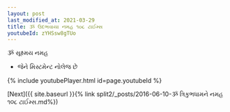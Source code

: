 ```yaml
---
layout: post
last_modified_at: 2021-03-29
title: ૐ ઉદભવાયા નમહ ૧૦૮ ટાઈમ્સ
youtubeId: zYHSsw8gTUo
---
```

 
 
 ૐ સૂક્ષ્મય નમહ  
 
 -  જેને મિસ્ટમેન્ટ નોલેજ છે 
 
  
 
  
 
 
 
 
 
 


{% include youtubePlayer.html id=page.youtubeId %}
 
[Next]({{ site.baseurl }}{% link  split2/_posts/2016-06-10-ૐ ત્રિકુભધામને નમહ ૧૦૮ ટાઈમ્સ.md%})
 
